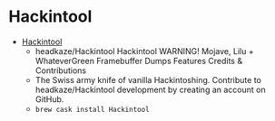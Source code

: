 # Hackintool
- [Hackintool](https://github.com/headkaze/Hackintool)
  -  headkaze/Hackintool Hackintool WARNING! Mojave, Lilu + WhateverGreen Framebuffer Dumps Features Credits & Contributions
  - The Swiss army knife of vanilla Hackintoshing. Contribute to headkaze/Hackintool development by creating an account on GitHub.
  - `brew cask install Hackintool`
